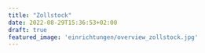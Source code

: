 ```yaml
---
title: "Zollstock"
date: 2022-08-29T15:36:53+02:00
draft: true
featured_image: 'einrichtungen/overview_zollstock.jpg'
---
```


